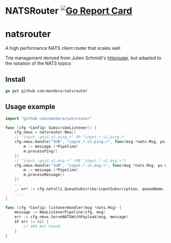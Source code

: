 # NATSRouter [![Go Report Card](https://goreportcard.com/badge/github.com/mondora/natsrouter)](https://goreportcard.com/report/github.com/mondora/natsrouter)

# natsrouter
A high performance NATS client router that scales well

Trie management derived from Julien Schmidt's [httprouter](github.com/julienschmidt/httprouter), but adapted to the notation of the NATS topics

## Install
```go
go get github.com/mondora/natsrouter
```

## Usage example

```go
import "github.com/mondora/natsrouter"

func (cfg *Config) SubscribeListener() {
	cfg.nmux = natsrouter.New()
    // "input.:guid.v1.ping.>" OR "input.*.v1.ping.>"
    cfg.nmux.Handle("SUB", "input.*.v1.ping.>", func(msg *nats.Msg, ps natsrouter.Params, message interface{}) {
        m := message.(*Pipeline)
        m.processPing()
    })
    // "input.:guid.v1.msg.>" (OR "input.*.v1.msg.>")
    cfg.nmux.Handle("SUB", "input.*.v1.msg.>", func(msg *nats.Msg, ps natsrouter.Params, message interface{}) {
        m := message.(*Pipeline)
        m.processMessage()
    })
    ...
    _, err := cfg.natsCli.QueueSubscribe(inputSubscription, queueName, cfg.listenerHandler)
    ...
}

func (cfg *Config) listenerHandler(msg *nats.Msg) {
	message := NewListenerPipeline(cfg, msg)
	err := cfg.nmux.ServeNATSWithPayload(msg, message)
	if err != nil {
		// 404 Not Found
	}
}
```